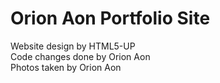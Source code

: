 # Orion Aon Portfolio Site

Website design by HTML5-UP  
Code changes done by Orion Aon  
Photos taken by Orion Aon
